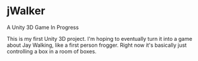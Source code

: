 # jWalker
A Unity 3D Game In Progress

This is my first Unity 3D project.
I'm hoping to eventually turn it into a game about Jay Walking, like a first person frogger.
Right now it's basically just controlling a box in a room of boxes.
